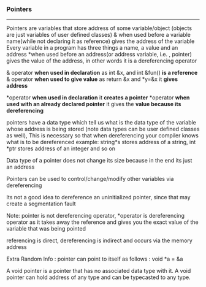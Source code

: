 ### Pointers
---
Pointers are variables that store address of some variable/object (objects are just variables of user defined classes)
& when used before a variable name(while not declaring it as reference) gives the address of the variable
Every variable in a program has three things a name, a value and an address
*when used before an address(or address variable, i.e. , pointer) gives the value of the address, in other words it is a dereferencing operator

& operator **when used in declaration** as int &x, and int &fun() **is a reference**
& operator **when used to give value** as return &x and *y=&x it **gives address**

*operator **when used in declaration** it **creates a pointer**
*operator **when used with an already declared pointer** it gives the **value because its dereferencing**

pointers have a data type which tell us what is the data type of the variable whose address is being stored (note data types can be user defined classes as well), This is necessary so that when dereferencing your compiler knows what is to be dereferenced
example: string*s stores address of a string, int *ptr stores address of an integer and so on

Data type of a pointer does not change its size because in the end its just an address

Pointers can be used to control/change/modify other variables via dereferencing

Its not a good idea to dereference an uninitialized pointer, since that may create a segmentation fault

Note: pointer is not dereferencing operator, *operator is dereferencing operator as it takes away the reference and gives you the exact value of the variable that was being pointed

referencing is direct, dereferencing is indirect and occurs via the memory address

Extra Random Info : pointer can point to itself as follows : void *a = &a

A void pointer is a pointer that has no associated data type with it. A void pointer can hold address of any type and can be typecasted to any type.